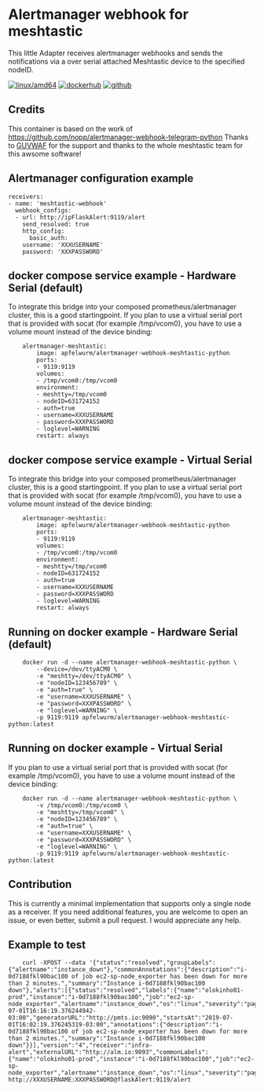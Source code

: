 # Alertmanager webhook for meshtastic

This little Adapter receives alertmanager webhooks and sends the notifications via a over serial attached Meshtastic device to the specified nodeID.

[![linux/amd64](https://github.com/Apfelwurm/alertmanager-webhook-meshtastic-python/actions/workflows/build-linux-image.yml/badge.svg)](https://github.com/Apfelwurm/alertmanager-webhook-meshtastic-python/actions/workflows/build-linux-image.yml)
[![dockerhub](https://img.shields.io/badge/dockerhub-images-important.svg?logo=Docker)](https://hub.docker.com/r/apfelwurm/alertmanager-webhook-meshtastic-python)
[![github](https://img.shields.io/badge/github-repository-important.svg?logo=Github)](https://github.com/Apfelwurm/alertmanager-webhook-meshtastic-python)


## Credits
This container is based on the work of https://github.com/nopp/alertmanager-webhook-telegram-python
Thanks to [GUVWAF](https://github.com/GUVWAF) for the support and thanks to the whole meshtastic team for this awsome software!

##  Alertmanager configuration example
	receivers:
	- name: 'meshtastic-webhook'
	  webhook_configs:
	  - url: http://ipFlaskAlert:9119/alert
	    send_resolved: true
	    http_config:
	      basic_auth:
		username: 'XXXUSERNAME'
		password: 'XXXPASSWORD'

##  docker compose service example - Hardware Serial (default)

To integrate this bridge into your composed prometheus/alertmanager cluster, this is a good startingpoint.
If you plan to use a virtual serial port that is provided with socat (for example /tmp/vcom0), you have to use a volume mount instead of the device binding:

```
	alertmanager-meshtastic:
		image: apfelwurm/alertmanager-webhook-meshtastic-python
		ports:
		- 9119:9119
		volumes:
		- /tmp/vcom0:/tmp/vcom0
		environment:
		- meshtty=/tmp/vcom0
		- nodeID=631724152
		- auth=true
		- username=XXXUSERNAME
		- password=XXXPASSWORD
    	- loglevel=WARNING
		restart: always
```

##  docker compose service example - Virtual Serial

To integrate this bridge into your composed prometheus/alertmanager cluster, this is a good startingpoint.
If you plan to use a virtual serial port that is provided with socat (for example /tmp/vcom0), you have to use a volume mount instead of the device binding:

```
	alertmanager-meshtastic:
		image: apfelwurm/alertmanager-webhook-meshtastic-python
		ports:
		- 9119:9119
		volumes:
		- /tmp/vcom0:/tmp/vcom0
		environment:
		- meshtty=/tmp/vcom0
		- nodeID=631724152
		- auth=true
		- username=XXXUSERNAME
		- password=XXXPASSWORD
    	- loglevel=WARNING
		restart: always
```


##  Running on docker example - Hardware Serial (default)

```
    docker run -d --name alertmanager-webhook-meshtastic-python \
		--device=/dev/ttyACM0 \
		-e "meshtty=/dev/ttyACM0" \
    	-e "nodeID=123456789" \
    	-e "auth=true" \
    	-e "username=XXXUSERNAME" \
    	-e "password=XXXPASSWORD" \
    	-e "loglevel=WARNING" \
    	-p 9119:9119 apfelwurm/alertmanager-webhook-meshtastic-python:latest
```

##  Running on docker example - Virtual Serial

If you plan to use a virtual serial port that is provided with socat (for example /tmp/vcom0), you have to use a volume mount instead of the device binding:

```
    docker run -d --name alertmanager-webhook-meshtastic-python \
		-v /tmp/vcom0:/tmp/vcom0 \
		-e "meshtty=/tmp/vcom0" \
    	-e "nodeID=123456789" \
    	-e "auth=true" \
    	-e "username=XXXUSERNAME" \
    	-e "password=XXXPASSWORD" \
    	-e "loglevel=WARNING" \
    	-p 9119:9119 apfelwurm/alertmanager-webhook-meshtastic-python:latest
```

## Contribution

This is currently a minimal implementation that supports only a single node as a receiver. If you need additional features, you are welcome to open an issue, or even better, submit a pull request. I would appreciate any help.


## Example to test
```
	curl -XPOST --data '{"status":"resolved","groupLabels":{"alertname":"instance_down"},"commonAnnotations":{"description":"i-0d7188fkl90bac100 of job ec2-sp-node_exporter has been down for more than 2 minutes.","summary":"Instance i-0d7188fkl90bac100 down"},"alerts":[{"status":"resolved","labels":{"name":"olokinho01-prod","instance":"i-0d7188fkl90bac100","job":"ec2-sp-node_exporter","alertname":"instance_down","os":"linux","severity":"page"},"endsAt":"2019-07-01T16:16:19.376244942-03:00","generatorURL":"http://pmts.io:9090","startsAt":"2019-07-01T16:02:19.376245319-03:00","annotations":{"description":"i-0d7188fkl90bac100 of job ec2-sp-node_exporter has been down for more than 2 minutes.","summary":"Instance i-0d7188fkl90bac100 down"}}],"version":"4","receiver":"infra-alert","externalURL":"http://alm.io:9093","commonLabels":{"name":"olokinho01-prod","instance":"i-0d7188fkl90bac100","job":"ec2-sp-node_exporter","alertname":"instance_down","os":"linux","severity":"page"}}' http://XXXUSERNAME:XXXPASSWORD@flaskAlert:9119/alert
```